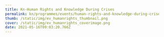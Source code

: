 ```yaml
---
title: Kn-Human Rights and Knowledge During Crises
permalink: kn/programmes/events/human-rights-and-knowledge-during-crises
thumb: /static/img/ev_humanrights_thumbnail.png
cover: /static/img/ev_humanrights_coverimage.png
date: 2021-05-16T09:03:20.766Z
---
```

